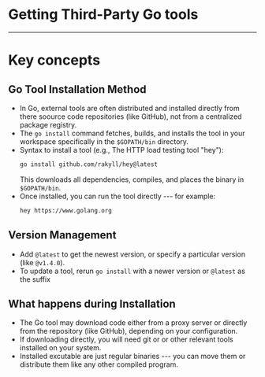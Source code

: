 # Getting Third-Party Go tools 
---
# Key concepts

## Go Tool Installation Method
- In Go, external tools are often distributed and installed directly from there soource code repositories (like GitHub), not from a centralized package registry.
- The `go install` command fetches, builds, and installs the tool in your workspace specifically in the `$GOPATH/bin` directory.
- Syntax to install a tool (e.g., The HTTP load testing tool "hey"):
    ```bash
    go install github.com/rakyll/hey@latest
    ```
    This downloads all dependencies, compiles, and places the binary in `$GOPATH/bin`.
- Once installed, you can run the tool directly --- for example:
    ```bash
    hey https://www.golang.org
    ```

## Version Management
- Add `@latest` to get the newest version, or specify a particular version (like `@v1.4.0`).
- To update a tool, rerun `go install` with a newer version or `@latest` as the suffix

## What happens during Installation
- The Go tool may download code either from a proxy server or directly from the repository (like GitHub), depending on your configuration.
- If downloading directly, you will need git or or other relevant tools installed on your system.
- Installed excutable are just regular binaries --- you can move them or distribute them like any other compiled program.
